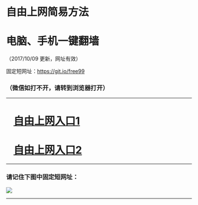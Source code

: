 ﻿# 自由上网简易方法

# 电脑、手机一键翻墙

（2017/10/09 更新，网址有效）

固定短网址：https://git.io/free99

### （微信如打不开，请转到浏览器打开）


***





# &nbsp;&nbsp; <a href="http://ft1402216752.fwq-tz-1001.info/fwqtz01.html?t=100900120667 " target="_blank">自由上网入口1</a>
# &nbsp;&nbsp; <a href="http://ft1286521006.fwq-tz-1002.info/fwqtz02.html?t=100900111366 " target="_blank">自由上网入口2</a>
***

### 请记住下图中固定短网址：

<img src="https://s3-us-west-2.amazonaws.com/fwq-1001/yjfq-20170905okok.png" /> 


***

